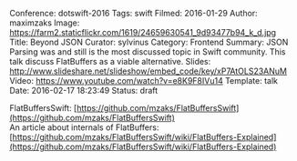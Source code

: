 Conference: dotswift-2016
Tags: swift
Filmed: 2016-01-29
Author: maximzaks
Image: https://farm2.staticflickr.com/1619/24659630541_9d93477b94_k_d.jpg
Title: Beyond JSON
Curator: sylvinus
Category: Frontend
Summary: JSON Parsing was and still is the most discussed topic in Swift community. This talk discuss FlatBuffers as a viable alternative.
Slides: http://www.slideshare.net/slideshow/embed_code/key/xP7AtOLS23ANuM
Video: https://www.youtube.com/watch?v=e8K9F8IVu14
Template: talk
Date: 2016-02-17 18:23:49
Status: draft

FlatBuffersSwift: [https://github.com/mzaks/FlatBuffersSwift](https://github.com/mzaks/FlatBuffersSwift)
<br/>An article about internals of FlatBuffers: [https://github.com/mzaks/FlatBuffersSwift/wiki/FlatBuffers-Explained](https://github.com/mzaks/FlatBuffersSwift/wiki/FlatBuffers-Explained)